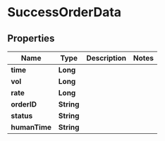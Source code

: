 
# SuccessOrderData

## Properties
Name | Type | Description | Notes
------------ | ------------- | ------------- | -------------
**time** | **Long** |  | 
**vol** | **Long** |  | 
**rate** | **Long** |  | 
**orderID** | **String** |  | 
**status** | **String** |  | 
**humanTime** | **String** |  | 



